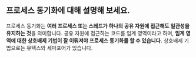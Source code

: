 ## 프로세스 동기화에 대해 설명해 보세요.

프로세스 동기화는 **여러 프로세스 또는 스레드가 하나의 공유 자원에 접근해도 일관성을 유지하는 것**을 의미합니다. 공유 자원에 접근하는 코드를 임계 영역이라고 하며, **임계 영역에 대한 상호배제 기법이 잘 이뤄져야 프로세스 동기화를 할 수 있습니다.** 상호배제 기법으로는 뮤텍스와 세마포어가 있습니다.
